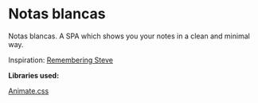 Notas blancas
=============

Notas blancas. A SPA which shows you your notes in a clean and minimal way.

Inspiration: [Remembering Steve][url-remembering-steve] 

**Libraries used:** 

[Animate.css][url-animatecss]

[url-remembering-steve]: https://www.apple.com/stevejobs/
[url-animatecss]: http://daneden.github.io/animate.css/animate.css
